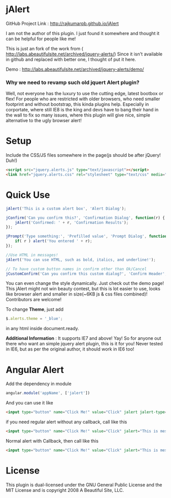 # jAlert

GitHub Project Link : http://rajkumarpb.github.io/jAlert

I am not the author of this plugin. I just found it somewhere and thought it can be helpful for people like me!

This is just an fork of the work from ( http://labs.abeautifulsite.net/archived/jquery-alerts/)
Since it isn't available in github and replaced with better one, I thought of put it here.

Demo : http://labs.abeautifulsite.net/archived/jquery-alerts/demo/

### Why we need to revamp such old jquert Alert plugin?

Well, not everyone has the luxury to use the cutting edge, latest bootbox or flex! For people who are restricted with older browsers, who need smaller footprint and without bootstrap, this kinda plugins help. Especially in corportate, where still IE8 is the king and devs have to bang their hand in the wall to fix so many issues, where this plugin will give nice, simple alternative to the ugly browser alert!

Setup
======

Include the CSS/JS files somewhere in the page(js should be after jQuery! Duh!)
```html
<script src="jquery.alerts.js" type="text/javascript"></script>
<link href="jquery.alerts.css" rel="stylesheet" type="text/css" media="screen" />
```

Quick Use 
==========
```js
jAlert('This is a custom alert box', 'Alert Dialog');

jConfirm('Can you confirm this?', 'Confirmation Dialog', function(r) {
    jAlert('Confirmed: ' + r, 'Confirmation Results');
});

jPrompt('Type something:', 'Prefilled value', 'Prompt Dialog', function(r) {
    if( r ) alert('You entered ' + r);
});

//Use HTML in messages!
jAlert('You can use HTML, such as bold, italics, and underline!');

// To have custom button names in confirm other than Ok/Cancel
jCustomConfirm('Can you confirm this custom dialog?', 'Confirm Header', 'Think about it', 'Maybe Later');
```

You can even change the style dynamically. Just check out the demo page! This jAlert might not win beauty contest, but this is lot easier to use, looks like browser alert and smaller in size(~6KB js & css files combined)! Contributors are welcome!

To change **Theme**, just add 
```js
$.alerts.theme = '_blue';
```
in any html inside document.ready.

**Additional Information** : It supports IE7 and above! Yay! So for anyone out there who want an simple jquery alert plugin, this is it for you! Never tested in IE6, but as per the original author, it should work in IE6 too!

Angular Alert
=============

Add the dependency in module

````js
angular.module('appName', ['jalert'])
````

And you can use it like 
````html
<input type="button" name="Click Me!" value="Click" jalert jalert-type="confirm" jalert-message="This is message!" jcallback="testCallBack()"/>
````
if you need regular alert without any callback, call like this
````html
<input type="button" name="Click Me!" value="Click" jalert="This is message!"/>
````
Normal alert with Callback, then call like this
````html
<input type="button" name="Click Me!" value="Click" jalert="This is message!" jcallback="testCallBack()"/>
````

License 
=========
This plugin is dual-licensed under the GNU General Public License and the MIT License and is copyright 2008 A Beautiful Site, LLC.

